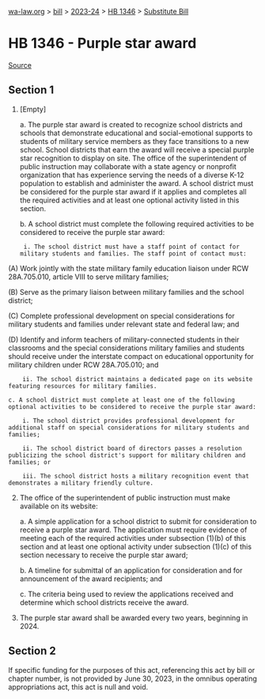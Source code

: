 [wa-law.org](/) > [bill](/bill/) > [2023-24](/bill/2023-24/) > [HB 1346](/bill/2023-24/hb/1346/) > [Substitute Bill](/bill/2023-24/hb/1346/S/)

# HB 1346 - Purple star award

[Source](http://lawfilesext.leg.wa.gov/biennium/2023-24/Pdf/Bills/House%20Bills/1346-S.pdf)

## Section 1
1. [Empty]

    a. The purple star award is created to recognize school districts and schools that demonstrate educational and social-emotional supports to students of military service members as they face transitions to a new school. School districts that earn the award will receive a special purple star recognition to display on site. The office of the superintendent of public instruction may collaborate with a state agency or nonprofit organization that has experience serving the needs of a diverse K-12 population to establish and administer the award. A school district must be considered for the purple star award if it applies and completes all the required activities and at least one optional activity listed in this section.

    b. A school district must complete the following required activities to be considered to receive the purple star award:

        i. The school district must have a staff point of contact for military students and families. The staff point of contact must:

(A) Work jointly with the state military family education liaison under RCW 28A.705.010, article VIII to serve military families;

(B) Serve as the primary liaison between military families and the school district;

(C) Complete professional development on special considerations for military students and families under relevant state and federal law; and

(D) Identify and inform teachers of military-connected students in their classrooms and the special considerations military families and students should receive under the interstate compact on educational opportunity for military children under RCW 28A.705.010; and

        ii. The school district maintains a dedicated page on its website featuring resources for military families.

    c. A school district must complete at least one of the following optional activities to be considered to receive the purple star award:

        i. The school district provides professional development for additional staff on special considerations for military students and families;

        ii. The school district board of directors passes a resolution publicizing the school district's support for military children and families; or

        iii. The school district hosts a military recognition event that demonstrates a military friendly culture.

2. The office of the superintendent of public instruction must make available on its website:

    a. A simple application for a school district to submit for consideration to receive a purple star award. The application must require evidence of meeting each of the required activities under subsection (1)(b) of this section and at least one optional activity under subsection (1)(c) of this section necessary to receive the purple star award;

    b. A timeline for submittal of an application for consideration and for announcement of the award recipients; and

    c. The criteria being used to review the applications received and determine which school districts receive the award.

3. The purple star award shall be awarded every two years, beginning in 2024.

## Section 2
If specific funding for the purposes of this act, referencing this act by bill or chapter number, is not provided by June 30, 2023, in the omnibus operating appropriations act, this act is null and void.
